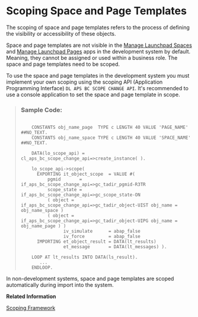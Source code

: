 <!-- loio74d5b1a9ec654bf59871631eba0491d6 -->

# Scoping Space and Page Templates

The scoping of space and page templates refers to the process of defining the visibility or accessibility of these objects.

Space and page templates are not visible in the [Manage Launchpad Spaces](https://help.sap.com/docs/btp/user-interface-configurations/manage-launchpad-spaces?version=Cloud) and [Manage Launchpad Pages](https://help.sap.com/docs/btp/user-interface-configurations/manage-launchpad-pages?version=Cloud) apps in the development system by default. Meaning, they cannot be assigned or used within a business role. The space and page templates need to be scoped.

To use the space and page templates in the development system you must implement your own scoping using the scoping API \(Application Programming Interface\) `DL APS BC SCOPE CHANGE API`. It's recommended to use a console application to set the space and page template in scope.

> ### Sample Code:  
> ```
> 
>     CONSTANTS obj_name_page  TYPE c LENGTH 40 VALUE 'PAGE_NAME' ##NO_TEXT.
>     CONSTANTS obj_name_space TYPE c LENGTH 40 VALUE 'SPACE_NAME' ##NO_TEXT.
> 
>     DATA(lo_scope_api) = cl_aps_bc_scope_change_api=>create_instance( ).
> 
>     lo_scope_api->scope(
>       EXPORTING it_object_scope  = VALUE #(
>           pgmid       = if_aps_bc_scope_change_api=>gc_tadir_pgmid-R3TR
>           scope_state = if_aps_bc_scope_change_api=>gc_scope_state-ON
>           ( object = if_aps_bc_scope_change_api=>gc_tadir_object-UIST obj_name = obj_name_space )
>           ( object = if_aps_bc_scope_change_api=>gc_tadir_object-UIPG obj_name = obj_name_page ) )
>                 iv_simulate      = abap_false
>                 iv_force         = abap_false
>       IMPORTING et_object_result = DATA(lt_results)
>                 et_message       = DATA(lt_messages) ).
> 
>     LOOP AT lt_results INTO DATA(ls_result).
>        ...
>     ENDLOOP.
> 
> ```

In non-development systems, space and page templates are scoped automatically during import into the system.

**Related Information**  


[Scoping Framework](https://help.sap.com/docs/btp/sap-business-technology-platform/scoping-framework?version=Cloud)

